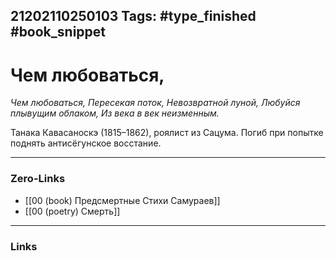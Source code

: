 21202110250103
Tags: #type_finished #book_snippet 
---
# Чем любоваться,

*Чем любоваться,
Пересекая поток,
Невозвратной луной,
Любуйся плывущим облаком,
Из века в век неизменным.*

Танака Кавасаноскэ (1815–1862), роялист из Сацума. Погиб при попытке поднять антисёгунское восстание. 

---
### Zero-Links
 - [[00 (book) Предсмертные Стихи Самураев]]
 - [[00 (poetry) Смерть]]
---
### Links
